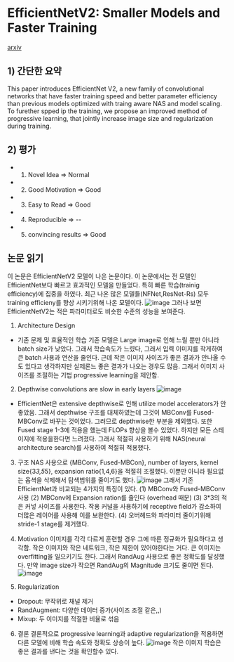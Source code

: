 # EfficientNetV2: Smaller Models and Faster Training
[arxiv](https://arxiv.org/abs/2104.00298)
## 1) 간단한 요약
This paper introduces EfficientNet V2, a new family of convolutional networks that have faster training speed and better parameter efficiency than previous models
optimized with traing aware NAS and model scaling. To furether spped ip the training, we propose an improved method of progressive learning,
that jointly increase image size and regularization during training.

## 2) 평가
* 1. Novel Idea => Normal
* 2. Good Motivation => Good
* 3. Easy to Read => Good
* 4. Reproducible => --
* 5. convincing results => Good


## 논문 읽기

이 논문은 EfficientNetV2 모델이 나온 논문이다. 이 논문에서는 전 모델인 EfficientNet보다 빠르고 효과적인 모델을 만들었다.
특히 빠른 학습(trainig efficiency)에 집중을 하였다. 최근 나온 많은 모델들(NFNet,ResNet-Rs) 모두 training efficieny를 향상 시키기위해
나온 모델이다.
![image](https://user-images.githubusercontent.com/80466735/180588058-b986f00c-6e75-4c92-a21e-556510832035.png)
그러나 보면 EfficientNetV2는 적은 파라미터로도 비슷한 수준의 성능을 보여준다.

1. Architecture Design
  - 기존 문제 및 효율적인 학습
   기존 모델은 Large image로 인해 느릴 뿐만 아니라 batch size가 낮았다. 그래서 학습속도가 느렸다, 그래서 입력 이미지를 작게하여
   큰 batch 사용과 연산을 줄인다. 근데 작은 이미지 사이즈가 좋은 결과가 안나올 수도 있다고 생각하지만 실제론느 좋은 결과가 나오는 경우도 많음.
   그래서 이미지 사이즈를 조절하는 기법 progressive learning을 제안함.
   
2. Depthwise convolutions are slow in early layers
![image](https://user-images.githubusercontent.com/80466735/180588543-baab5297-fce6-4a8b-814c-1f3e3e228e2c.png)
  - EfficientNet은 extensive depthwise로 인해 utilize model accelerators가 안좋았음. 그래서 depthwise 구조를 대체하였는데
  그것이 MBConv를 Fused-MBConv로 바꾸는 것이었다. 그러므로 depthwise한 부분을 제외했다. 또한 Fused stage 1-3에 적용을 했는데 
  FLOPs 향상을 볼수 있었다. 하지만 모든 스테이지에 적용을한다면 느려졌다. 그래서 적절히 사용하기 위해 NAS(neural architecture search)를 사용하여
  적절히 적용했다.
  
3. 구조
 NAS 사용으로 {MBConv, Fused-MBCon}, number of layers, kernel size{3*3,5*5}, expansion ratio{1,4,6}을 적절히 조절했다. 이뿐만 아니라 필요없는 옵셕을 삭제해서 
 탐색범위를 줄이기도 했다.
 ![image](https://user-images.githubusercontent.com/80466735/180588693-79140c3d-4557-4f84-87e2-53a9c0bf132b.png)
그래서 기존 EfficientNet과 비교되는 4가지의 특징이 있다.
(1) MBConv와 Fused-MBConv 사용
(2) MBConv에 Expansion ration를 줄인다 (overhead 때문)
(3) 3*3의 적은 커넣 사이즈를 사용한다. 작용 커널을 사용하기에 receptive field가 감소하여 더많은 레이어를 사용해 이를 보완한다.
(4) 오버헤드와 파라미터 줄이기위해 stride-1 stage를 제거했다.

4. Motivation
 이미지를 각각 다르게 훈련할 경우 그에 따른 정규화가 필요하다고 생각함. 작은 이미지와 작은 네트워크, 작은 제한이 있어야한다는 거다.
 큰 이미지는 overfitting을 일으키기도 한다. 그래서 RandAug 사용으로 좋은 정확도를 달성했다. 만약 image size가 작으면
 RandAug의 Magnitude 크기도 줄이면 된다.
 ![image](https://user-images.githubusercontent.com/80466735/180588816-33473e69-821a-4e4d-9fa0-81080555080a.png)

5. Regularization
 * Dropout: 무작위로 채널 제거
 * RandAugment: 다양한 데이터 증가(사이즈 조절 같은,,)
 * Mixup: 두 이미지를 적절한 비율로 섞음

6. 결론
결론적으로  progressive learning과 adaptive regularization을 적용하면 다른 모델에 비해 학습 속도와 정확도 상승이 높다.
![image](https://user-images.githubusercontent.com/80466735/180588991-3c97abef-0b36-4dee-8a9c-5515c485fdda.png)
작은 이미지 학습은 좋은 결과를 낸다는 것을 확인할수 있다.


   
   
   
